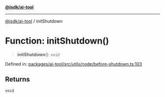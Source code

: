 [**@isdk/ai-tool**](../README.md)

***

[@isdk/ai-tool](../globals.md) / initShutdown

# Function: initShutdown()

> **initShutdown**(): `void`

Defined in: [packages/ai-tool/src/utils/node/before-shutdown.ts:103](https://github.com/isdk/ai-tool.js/blob/b0ee9498dddfa5222989cf00502bb34c601df743/src/utils/node/before-shutdown.ts#L103)

## Returns

`void`
